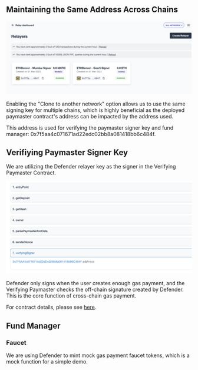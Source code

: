 ## Maintaining the Same Address Across Chains

![defender-keep-the-same-address](./defender-keep-the-same-address.png)

Enabling the "Clone to another network" option allows us to use the same signing key for multiple chains, which is highly beneficial as the deployed paymaster contract's address can be impacted by the address used.

This address is used for verifying the paymaster signer key and fund manager: 0x7f5aa4c071671ad22edc02bb8a081418bb6c484f.

## Verifiying Paymaster Signer Key

We are utilizing the Defender relayer key as the signer in the Verifying Paymaster Contract.

![defender-with-verifying-paymaster](./defender-with-verifying-paymaster.png)

Defender only signs when the user creates enough gas payment, and the Verifying Paymaster checks the off-chain signature created by Defender. This is the core function of cross-chain gas payment.

For contract details, please see [here](https://goerli.etherscan.io/address/0xab49271f86d99aa6efa4a96a00efc5ac864b051a#code).

## Fund Manager

### Faucet

We are using Defender to mint mock gas payment faucet tokens, which is a mock function for a simple demo.

